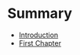 # Summary

* [Introduction](README.md)
* [First Chapter](Chapter_1_The_Role_of_Algorithms_in_Computing/problems.md)

